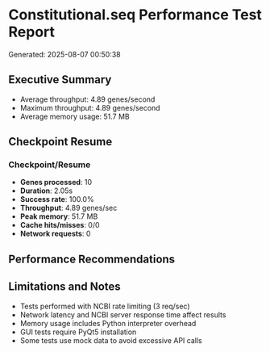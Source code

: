 # Constitutional.seq Performance Test Report
Generated: 2025-08-07 00:50:38

## Executive Summary
- Average throughput: 4.89 genes/second
- Maximum throughput: 4.89 genes/second
- Average memory usage: 51.7 MB

## Checkpoint Resume

### Checkpoint/Resume
- **Genes processed**: 10
- **Duration**: 2.05s
- **Success rate**: 100.0%
- **Throughput**: 4.89 genes/sec
- **Peak memory**: 51.7 MB
- **Cache hits/misses**: 0/0
- **Network requests**: 0

## Performance Recommendations

## Limitations and Notes
- Tests performed with NCBI rate limiting (3 req/sec)
- Network latency and NCBI server response time affect results
- Memory usage includes Python interpreter overhead
- GUI tests require PyQt5 installation
- Some tests use mock data to avoid excessive API calls